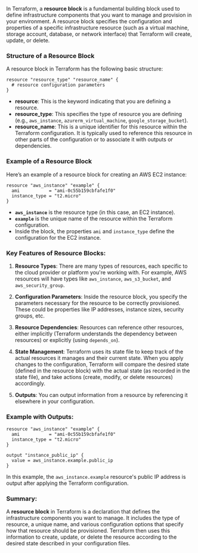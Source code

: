 In Terraform, a **resource block** is a fundamental building block used to define infrastructure components that you want to manage and provision in your environment. A resource block specifies the configuration and properties of a specific infrastructure resource (such as a virtual machine, storage account, database, or network interface) that Terraform will create, update, or delete.

### Structure of a Resource Block
A resource block in Terraform has the following basic structure:

```hcl
resource "resource_type" "resource_name" {
  # resource configuration parameters
}
```

- **resource**: This is the keyword indicating that you are defining a resource.
- **resource_type**: This specifies the type of resource you are defining (e.g., `aws_instance`, `azurerm_virtual_machine`, `google_storage_bucket`).
- **resource_name**: This is a unique identifier for this resource within the Terraform configuration. It is typically used to reference this resource in other parts of the configuration or to associate it with outputs or dependencies.

### Example of a Resource Block

Here’s an example of a resource block for creating an AWS EC2 instance:

```hcl
resource "aws_instance" "example" {
  ami           = "ami-0c55b159cbfafe1f0"
  instance_type = "t2.micro"
}
```

- **`aws_instance`** is the resource type (in this case, an EC2 instance).
- **`example`** is the unique name of the resource within the Terraform configuration.
- Inside the block, the properties `ami` and `instance_type` define the configuration for the EC2 instance.

### Key Features of Resource Blocks:
1. **Resource Types**: There are many types of resources, each specific to the cloud provider or platform you're working with. For example, AWS resources will have types like `aws_instance`, `aws_s3_bucket`, and `aws_security_group`.
   
2. **Configuration Parameters**: Inside the resource block, you specify the parameters necessary for the resource to be correctly provisioned. These could be properties like IP addresses, instance sizes, security groups, etc.

3. **Resource Dependencies**: Resources can reference other resources, either implicitly (Terraform understands the dependency between resources) or explicitly (using `depends_on`).

4. **State Management**: Terraform uses its state file to keep track of the actual resources it manages and their current state. When you apply changes to the configuration, Terraform will compare the desired state (defined in the resource block) with the actual state (as recorded in the state file), and take actions (create, modify, or delete resources) accordingly.

5. **Outputs**: You can output information from a resource by referencing it elsewhere in your configuration.

### Example with Outputs:

```hcl
resource "aws_instance" "example" {
  ami           = "ami-0c55b159cbfafe1f0"
  instance_type = "t2.micro"
}

output "instance_public_ip" {
  value = aws_instance.example.public_ip
}
```

In this example, the `aws_instance.example` resource's public IP address is output after applying the Terraform configuration.

### Summary:
A **resource block** in Terraform is a declaration that defines the infrastructure components you want to manage. It includes the type of resource, a unique name, and various configuration options that specify how that resource should be provisioned. Terraform then uses this information to create, update, or delete the resource according to the desired state described in your configuration files.